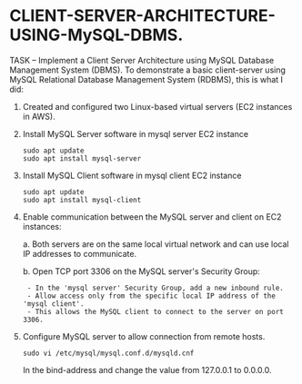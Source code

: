 # CLIENT-SERVER-ARCHITECTURE-USING-MySQL-DBMS.

TASK – Implement a Client Server Architecture using MySQL Database Management System (DBMS).
To demonstrate a basic client-server using MySQL Relational Database Management System (RDBMS), this is what I did:

1. Created and configured two Linux-based virtual servers (EC2 instances in AWS).


2. Install MySQL Server software in mysql server EC2 instance
    ```shell
    sudo apt update
    sudo apt install mysql-server
    
3. Install MySQL Client software in mysql client EC2 instance
    ```shell
    sudo apt update
    sudo apt install mysql-client
    
4. Enable communication between the MySQL server and client on EC2 instances:
    
    a. Both servers are on the same local virtual network and can use local IP addresses to communicate.

    b. Open TCP port 3306 on the MySQL server's Security Group:
    
        - In the 'mysql server' Security Group, add a new inbound rule.
        - Allow access only from the specific local IP address of the 'mysql client'.
        - This allows the MySQL client to connect to the server on port 3306.

5. Configure MySQL server to allow connection from remote hosts.
    ```shell
    sudo vi /etc/mysql/mysql.conf.d/mysqld.cnf
    ```
    
    In the bind-address and change the value from 127.0.0.1 to 0.0.0.0.
